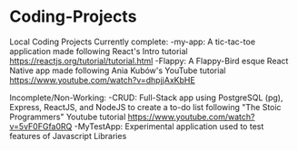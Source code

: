 # Coding-Projects
Local Coding Projects
Currently complete:
-my-app: A tic-tac-toe application made following React's Intro tutorial https://reactjs.org/tutorial/tutorial.html
-Flappy: A Flappy-Bird esque React Native app made following Ania Kubów's YouTube tutorial https://www.youtube.com/watch?v=dhpjjAxKbHE

Incomplete/Non-Working:
-CRUD: Full-Stack app using PostgreSQL (pg), Express, ReactJS, and NodeJS to create a to-do list following "The Stoic Programmers" Youtube tutorial https://www.youtube.com/watch?v=5vF0FGfa0RQ
-MyTestApp: Experimental application used to test features of Javascript Libraries
